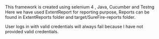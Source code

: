This framework is created using selenium 4 , Java, Cucumber and Testng
Here we have used ExtentReport for reporting purpose, Reports can be found 
in ExtentReports folder and target/SureFire-reports folder.

User logs in with valid credentials will always fail because I have not provided valid credentials. 
